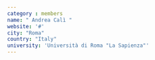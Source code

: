 ```yaml
---
category : members
name: " Andrea Calì " 
website: '#'
city: "Roma"
country: "Italy"
university: 'Università di Roma "La Sapienza"'
---
```


